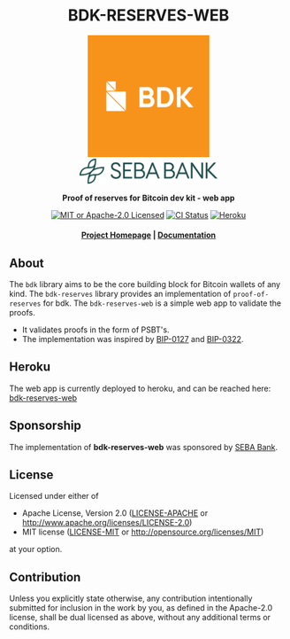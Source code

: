 <div align="center">
  <h1>BDK-RESERVES-WEB</h1>

  <img src="./static/bdk.png" width="220" />
  <br>
  <a href="https://seba.swiss"><img src="./static/seba-bank-logo-bank-lange-green-ohne-tagline.png" width="250" /></a>

  <p>
    <strong>Proof of reserves for Bitcoin dev kit - web app</strong>
  </p>

  <p>
    <a href="https://github.com/bitcoindevkit/bdk-reserves/blob/master/LICENSE"><img alt="MIT or Apache-2.0 Licensed" src="https://img.shields.io/badge/license-MIT%2FApache--2.0-blue.svg"/></a>
    <a href="https://github.com/weareseba/bdk-reserves-web/actions?query=workflow%3ACI"><img alt="CI Status" src="https://github.com/weareseba/bdk-reserves-web/workflows/CI/badge.svg"></a>
    <a href="https://bdk-reserves-web-de8e62f67d92.herokuapp.com"><img alt="Heroku" src="https://heroku-badge.herokuapp.com/?app=bdk-reserves-web"></a>
  </p>

  <h4>
    <a href="https://bitcoindevkit.org">Project Homepage</a>
    <span> | </span>
    <a href="https://docs.rs/bdk">Documentation</a>
  </h4>
</div>

## About

The `bdk` library aims to be the core building block for Bitcoin wallets of any kind.
The `bdk-reserves` library provides an implementation of `proof-of-reserves` for bdk.
The `bdk-reserves-web` is a simple web app to validate the proofs.

* It validates proofs in the form of PSBT's.
* The implementation was inspired by <a href="https://github.com/bitcoin/bips/blob/master/bip-0127.mediawiki">BIP-0127</a> and <a href="https://github.com/bitcoin/bips/blob/master/bip-0322.mediawiki">BIP-0322</a>.

## Heroku
The web app is currently deployed to heroku, and can be reached here:
<a href="https://bdk-reserves-web-de8e62f67d92.herokuapp.com">bdk-reserves-web</a>

## Sponsorship
The implementation of <b>bdk-reserves-web</b> was sponsored by <a href="https://seba.swiss">SEBA Bank</a>.


## License

Licensed under either of

 * Apache License, Version 2.0
   ([LICENSE-APACHE](LICENSE-APACHE) or http://www.apache.org/licenses/LICENSE-2.0)
 * MIT license
   ([LICENSE-MIT](LICENSE-MIT) or http://opensource.org/licenses/MIT)

at your option.

## Contribution

Unless you explicitly state otherwise, any contribution intentionally submitted
for inclusion in the work by you, as defined in the Apache-2.0 license, shall be
dual licensed as above, without any additional terms or conditions.
